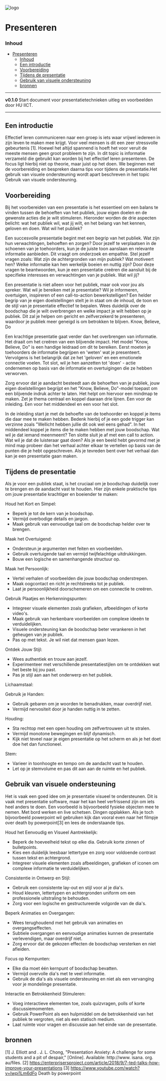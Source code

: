 ![logo](../Presenteren/img/presenting.png) [](logo-id)

# Presenteren[](title-id)

### Inhoud[](toc-id)

- [Presenteren](#presenteren)
    - [Inhoud](#inhoud)
  - [Een introductie](#een-introductie)
  - [Voorbereiding](#voorbereiding)
  - [Tijdens de presentatie](#tijdens-de-presentatie)
  - [Gebruik van visuele ondersteuning](#gebruik-van-visuele-ondersteuning)
  - [bronnen](#bronnen)

---

**v0.1.0 [](version-id)** Start document voor presentatietechnieken uitleg en voorbeelden door HU IICT[](author-id).

---

## Een introductie

Effectief leren communiceren naar een groep is iets waar vrijwel iedereen in zijn leven te maken mee krijgt. Voor veel mensen is dit een zeer stressvolle gebeurtenis [1]. Hoewel het altijd spannend is hoeft het voor veruit de meeste mensen geen groot probleem te zijn. In dit topic is informatie verzameld die gebruikt kan worden bij het effectief leren presenteren. De focus ligt hierbij niet op theorie, maar juist op het doen. We beginnen met de voorbereiding en bespreken daarna tips voor tijdens de presentatie.Het gebruik van visuele ondersteuning wordt apart beschreven in het topic Gebruik van visuele ondersteuning. 

## Voorbereiding
Bij het voorbereiden van een presentatie is het essentieel om een balans te vinden tussen de behoeften van het publiek, jouw eigen doelen en de gewenste acties die je wilt stimuleren. Hieronder worden de drie aspecten belicht: wat het publiek wil, wat jij wilt, en het belang van het kennen, geloven en doen.
Wat wil het publiek?

Een succesvolle presentatie begint met een begrip van het publiek. Wat zijn hun verwachtingen, behoeften en zorgen? Door jezelf te verplaatsen in de schoenen van je toehoorders, kun je de juiste toon aanslaan en relevante informatie aanbieden. Dit vraagt om onderzoek en empathie. Stel jezelf vragen zoals: Wat zijn de achtergronden van mijn publiek? Wat motiveert hen? Welke informatie kan hen werkelijk boeien en nuttig zijn? Door deze vragen te beantwoorden, kun je een presentatie creëren die aansluit bij de specifieke interesses en verwachtingen van je publiek.
Wat wil jij?

Een presentatie is niet alleen voor het publiek, maar ook voor jou als spreker. Wat wil je bereiken met je presentatie? Wil je informeren, overtuigen, inspireren of een call-to-action bewerkstelligen? Een helder begrip van je eigen doelstellingen stelt je in staat om de inhoud, de toon en de stijl van je presentatie effectief te bepalen. Wees duidelijk over de boodschap die je wilt overbrengen en welke impact je wilt hebben op je publiek. Dit zal je helpen om gericht en zelfverzekerd te presenteren, waardoor je publiek meer geneigd is om betrokken te blijven.
Know, Believe, Do

Een krachtige presentatie gaat verder dan het overbrengen van informatie. Het draait om het creëren van een blijvende impact. Het model "Know, Believe, Do" is een handige leidraad om dit te bereiken. Eerst moeten je toehoorders de informatie begrijpen en 'weten' wat je presenteert. Vervolgens is het belangrijk dat ze het 'geloven' en een emotionele connectie voelen. Tot slot, wil je hen aanzetten tot 'doen' - actie ondernemen op basis van de informatie en overtuigingen die ze hebben verworven.

Zorg ervoor dat je aandacht besteedt aan de behoeften van je publiek, jouw eigen doelstellingen begrijpt en het "Know, Believe, Do"-model toepast om een blijvende indruk achter te laten. Het helpt om hiervoor een mindmap te maken. Zet je thema centraal en koppel daaraan drie lijnen. Een voor de inleiding. Een voor het middendeel en een voor het slot. 

In de inleiding start je met de behoefte van de toehoorder en koppel je items die daar mee te maken hebben. Bedenk hierbij of je een gode trigger kan verzinne zoals "Wellicht hebben jullie dit ook wel eens gehad". In het middendeel koppel je items die te maken hebben met jouw boodschap. Wat wil je dat iemand meenmeent? Ten slotte sluit je af met een call to action. Wat wil je dat de luisteraar gaat doen? Als je een beeld hebt gevormd met je mind map probeer dan het verhaal achter elkaar te vertellen op basis van de punten die je hebt opgeschreven. Als je tevreden bent over het verhaal dan kan je een presentatie gaan maken.   

## Tijdens de presentatie
Als je voor een publiek staat, is het cruciaal om je boodschap duidelijk over te brengen en de aandacht vast te houden. Hier zijn enkele praktische tips om jouw presentatie krachtiger en boeiender te maken:

Houd het Kort en Simpel:
- Beperk je tot de kern van je boodschap.
- Vermijd overbodige details en jargon.
- Maak gebruik van eenvoudige taal om de boodschap helder over te brengen.

Maak het Overtuigend:
- Ondersteun je argumenten met feiten en voorbeelden.
- Gebruik overtuigende taal en vermijd twijfelachtige uitdrukkingen.
- Bouw een logische en samenhangende structuur op.

Maak het Persoonlijk:
- Vertel verhalen of voorbeelden die jouw boodschap onderstrepen.
- Maak oogcontact en richt je rechtstreeks tot je publiek. 
- Laat je persoonlijkheid doorschemeren om een connectie te creëren.

Gebruik Plaatjes en Herkenningspunten:
- Integreer visuele elementen zoals grafieken, afbeeldingen of korte video's.
- Maak gebruik van herkenbare voorbeelden om complexe ideeën te verduidelijken.
- Visuele ondersteuning kan de boodschap beter verankeren in het geheugen van je publiek.
- Pas op met tekst. Je wil niet dat mensen gaan lezen. 

Ontdek Jouw Stijl:
- Wees authentiek en trouw aan jezelf.
- Experimenteer met verschillende presentatiestijlen om te ontdekken wat het beste bij jou past.
- Pas je stijl aan aan het onderwerp en het publiek.

Lichaamstaal:

Gebruik je Handen:
  - Gebruik gebaren om je woorden te benadrukken, maar overdrijf niet.
  - Vermijd nervositeit door je handen nuttig in te zetten.

Houding:
  - Sta rechtop met een open houding om zelfvertrouwen uit te stralen.
  - Vermijd monotone bewegingen en blijf dynamisch.
  - Kijk niet teveel naar je eigen presentatie op het scherm en als je het doet doe het dan functioneel.
  
  Stem:
  - Varieer in toonhoogte en tempo om de aandacht vast te houden.
  - Let op je stemvolume en pas dit aan aan de ruimte en het publiek.

## Gebruik van visuele ondersteuning
Het is vaak een goed idee om je presentatie visueel te ondersteunen. Dit is vaak met presentatie software, maar het kan heel verfrissend zijn om iets heel anders te doen. Een voorbeeld is bijvoorbeeld fysieke objecten mee te nemen. Met bord werken en live schetsen. Dingen opplakken. Als je toch bijvoorbeeld powerpoint wil gebruiken kijk dan vooral even naar het filmpje over death by powerpoint[3] en lees de onderstaande tips. 

Houd het Eenvoudig en Visueel Aantrekkelijk:
  - Beperk de hoeveelheid tekst op elke dia. Gebruik korte zinnen of bulletpoints.
  - Kies een duidelijk leesbaar lettertype en zorg voor voldoende contrast tussen tekst en achtergrond.
  - Integreer visuele elementen zoals afbeeldingen, grafieken of iconen om complexe informatie te verduidelijken.

Consistentie in Ontwerp en Stijl:
  - Gebruik een consistente lay-out en stijl voor al je dia's.
  - Houd kleuren, lettertypen en achtergronden uniform om een professionele uitstraling te behouden.
  - Zorg voor een logische en gestructureerde volgorde van de dia's.

Beperk Animaties en Overgangen:
  - Wees terughoudend met het gebruik van animaties en overgangseffecten.
  - Subtiele overgangen en eenvoudige animaties kunnen de presentatie verlevendigen, maar overdrijf niet.
  - Zorg ervoor dat de gekozen effecten de boodschap versterken en niet afleiden.

Focus op Kernpunten:
  - Elke dia moet één kernpunt of boodschap bevatten.
  - Vermijd overvolle dia's met te veel informatie.
  - Gebruik de dia's als visuele ondersteuning en niet als een vervanging voor je mondelinge presentatie.

Interactie en Betrokkenheid Stimuleren:
  - Voeg interactieve elementen toe, zoals quizvragen, polls of korte discussiemomenten.
  - Gebruik PowerPoint als een hulpmiddel om de betrokkenheid van het publiek te vergroten, niet als een statisch medium.
  - Laat ruimte voor vragen en discussie aan het einde van de presentatie.


## bronnen

[1] J. Elliott and . J. L. Chong, "Presentation Anxiety: A challenge for some students and a pit of despair," [Online]. Available: http://www. isana. org. au/files.
[2] https://enterprisersproject.com/article/2018/9/7-ted-talks-how-improve-your-presentations
[3] https://www.youtube.com/watch?v=Iwpi1Lm6dFo Death by powerpoint
